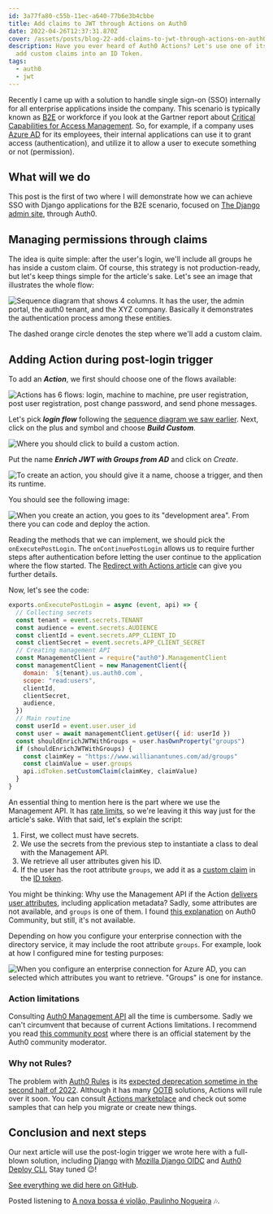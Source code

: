 ```yaml
---
id: 3a77fa80-c55b-11ec-a640-77b6e3b4cbbe
title: Add claims to JWT through Actions on Auth0
date: 2022-04-26T12:37:31.870Z
cover: /assets/posts/blog-22-add-claims-to-jwt-through-actions-on-auth0.png
description: Have you ever heard of Auth0 Actions? Let's use one of its flows to
  add custom claims into an ID Token.
tags:
  - auth0
  - jwt
---
```

Recently I came up with a solution to handle single sign-on (SSO) internally for all enterprise applications inside the company. This scenario is typically known as [B2E](https://auth0.com/docs/get-started/architecture-scenarios/b2e) or workforce if you look at the Gartner report about [Critical Capabilities for Access Management](https://www.gartner.com/en/documents/4008096). So, for example, if a company uses [Azure AD](https://azure.microsoft.com/en-us/services/active-directory/) for its employees, their internal applications can use it to grant access (authentication), and utilize it to allow a user to execute something or not (permission).

## What will we do

This post is the first of two where I will demonstrate how we can achieve SSO with Django applications for the B2E scenario, focused on [The Django admin site](https://docs.djangoproject.com/en/4.0/ref/contrib/admin/), through Auth0.

## Managing permissions through claims

The idea is quite simple: after the user's login, we'll include all groups he has inside a custom claim. Of course, this strategy is not production-ready, but let's keep things simple for the article's sake. Let's see an image that illustrates the whole flow:

![Sequence diagram that shows 4 columns. It has the user, the admin portal, the auth0 tenant, and the XYZ company. Basically it demonstrates the authentication process among these entities.](/assets/posts/blog-22-order-1-image-1-sequential-diagram.png "Sequence diagram.")

The dashed orange circle denotes the step where we'll add a custom claim.

## Adding Action during post-login trigger

To add an ***Action***, we first should choose one of the flows available:

![Actions has 6 flows: login, machine to machine, pre user registration, post user registration, post change password, and send phone messages.](/assets/posts/blog-22-order-2-image-2-flows.png "Flows available in Actions.")

Let's pick ***login flow*** following the [sequence diagram we saw earlier](#managing-permissions-through-claims). Next, click on the plus and symbol and choose ***Build Custom***.

![Where you should click to build a custom action.](/assets/posts/blog-22-order-3-image-3-build-custom.png "Build custom action.")

Put the name ***Enrich JWT with Groups from AD*** and click on *Create*.

![To create an action, you should give it a name, choose a trigger, and then its runtime.](/assets/posts/blog-22-order-4-image-4-trigger-create.png "Action details.")

You should see the following image:

![When you create an action, you goes to its "development area". From there you can code and deploy the action.](/assets/posts/blog-22-order-5-image-5-trigger-code.png "Action editor interface.")

Reading the methods that we can implement, we should pick the `onExecutePostLogin`. The `onContinuePostLogin` allows us to require further steps after authentication before letting the user continue to the application where the flow started. The [Redirect with Actions article](https://auth0.com/docs/customize/actions/flows-and-triggers/login-flow/redirect-with-actions) can give you further details.

Now, let's see the code:

```javascript
exports.onExecutePostLogin = async (event, api) => {
  // Collecting secrets
  const tenant = event.secrets.TENANT
  const audience = event.secrets.AUDIENCE
  const clientId = event.secrets.APP_CLIENT_ID
  const clientSecret = event.secrets.APP_CLIENT_SECRET
  // Creating management API
  const ManagementClient = require("auth0").ManagementClient
  const managementClient = new ManagementClient({
    domain: `${tenant}.us.auth0.com`,
    scope: "read:users",
    clientId,
    clientSecret,
    audience,
  })
  // Main routine
  const userId = event.user.user_id
  const user = await managementClient.getUser({ id: userId })
  const shouldEnrichJWTWithGroups = user.hasOwnProperty("groups")
  if (shouldEnrichJWTWithGroups) {
    const claimKey = "https://www.willianantunes.com/ad/groups"
    const claimValue = user.groups
    api.idToken.setCustomClaim(claimKey, claimValue)
  }
}
```

An essential thing to mention here is the part where we use the Management API. It has [rate limits](https://auth0.com/docs/troubleshoot/customer-support/operational-policies/rate-limit-policy/management-api-endpoint-rate-limits), so we're leaving it this way just for the article's sake. With that said, let's explain the script:

1. First, we collect must have secrets.
2. We use the secrets from the previous step to instantiate a class to deal with the Management API.
3. We retrieve all user attributes given his ID.
4. If the user has the root attribute `groups`, we add it as a [custom claim](https://auth0.com/docs/secure/tokens/json-web-tokens/create-namespaced-custom-claims) in the [ID token](https://auth0.com/docs/secure/tokens/id-tokens).

You might be thinking: Why use the Management API if the Action [delivers user attributes](https://auth0.com/docs/customize/actions/flows-and-triggers/login-flow/event-object), including application metadata? Sadly, some attributes are not available, and `groups` is one of them. I found [this explanation](https://community.auth0.com/t/user-object-in-actions-is-missing-groups/64189/3?u=willianantunes) on Auth0 Community, but still, it's not available.

Depending on how you configure your enterprise connection with the directory service, it may include the root attribute `groups`. For example, look at how I configured mine for testing purposes:

![When you configure an enterprise connection for Azure AD, you can selected which attributes you want to retrieve. "Groups" is one for instance.](/assets/posts/blog-22-order-6-image-6-enterprise-connection-azure-ad.png "Azure AD enterprise connection details.")

### Action limitations

Consulting [Auth0 Management API](https://auth0.com/docs/api/management/v2) all the time is cumbersome. Sadly we can't circumvent that because of current Actions limitations. I recommend you read [this community post](https://community.auth0.com/t/cannot-access-mapped-saml-properties-inside-custom-action/63615/3?u=willianantunes) where there is an official statement by the Auth0 community moderator.

### Why not Rules?

The problem with [Auth0 Rules](https://auth0.com/docs/customize/rules) is its [expected deprecation sometime in the second half of 2022](https://community.auth0.com/t/how-long-will-you-support-rules/76368/3?u=willianantunes). Although it has many [OOTB](https://en.wikipedia.org/wiki/Out_of_the_box_(feature)#:~:text=An%20out%2Dof%2Dthe%2D,product%20is%20placed%20in%20service.) solutions, Actions will rule over it soon. You can consult [Actions marketplace](https://marketplace.auth0.com/features/actions) and check out some samples that can help you migrate or create new things.

## Conclusion and next steps

Our next article will use the post-login trigger we wrote here with a full-blown solution, including [Django](https://www.djangoproject.com/) with [Mozilla Django OIDC](https://github.com/mozilla/mozilla-django-oidc) and [Auth0 Deploy CLI.](https://www.willianantunes.com/blog/2022/02/getting-to-know-auth0-deploy-cli-with-a-practical-scenario/) Stay tuned 😉!

[See everything we did here on GitHub](https://github.com/willianantunes/tutorials/tree/master/2022/05/add-claims-jwt-actions-auth0).

Posted listening to [A nova bossa é violão, Paulinho Nogueira](https://youtu.be/j159kTbE2Zg) 🎶.
